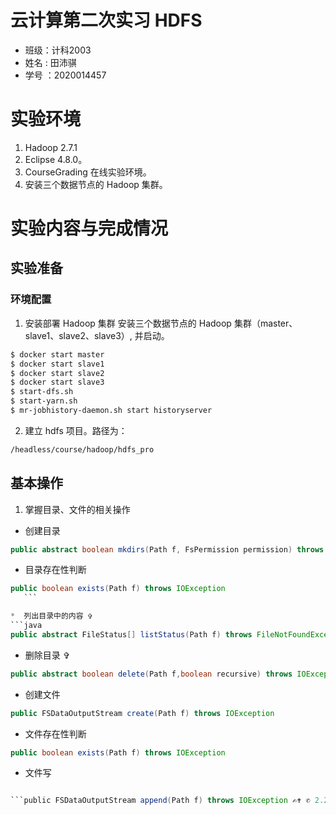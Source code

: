 # 云计算第二次实习 HDFS
* 班级：计科2003
* 姓名 : 田沛骐
* 学号 ：2020014457
# 实验环境
1. Hadoop 2.7.1
2. Eclipse 4.8.0。
3. CourseGrading 在线实验环境。 
4.  安装三个数据节点的 Hadoop 集群。
# 实验内容与完成情况
## 实验准备
### 环境配置
1. 安装部署 Hadoop 集群 安装三个数据节点的 Hadoop 集群（master、slave1、slave2、slave3）, 并启动。
 ```bash
 $ docker start master 
 $ docker start slave1 
 $ docker start slave2 
 $ docker start slave3 
 $ start-dfs.sh 
 $ start-yarn.sh 
 $ mr-jobhistory-daemon.sh start historyserver
```
2.  建立 hdfs 项目。路径为：
```bash
/headless/course/hadoop/hdfs_pro 
```
## 基本操作
1.  掌握目录、文件的相关操作 
* 创建目录 
```JAVA
public abstract boolean mkdirs(Path f, FsPermission permission) throws IOException 
```

 * 目录存在性判断 
 ```JAVA
public boolean exists(Path f) throws IOException
	```

 *  列出目录中的内容 ✞
 ```java
public abstract FileStatus[] listStatus(Path f) throws FileNotFoundException, IOException
```

*  删除目录 ✞ 
```java
public abstract boolean delete(Path f,boolean recursive) throws IOException
```
* 创建文件 
```java
public FSDataOutputStream create(Path f) throws IOException
```
* 文件存在性判断
```java
public boolean exists(Path f) throws IOException
``` 
* 文件写 
```java

```public FSDataOutputStream append(Path f) throws IOException ✍✝ ✆ 2.2.8 文件读 ✞ public abstract FSDataInputStream open(Path f,int bufferSize) throws IOException ✍✝ ✆ 2.2.9 文件移动或重命名 ✞ public abstract boolean rename(Path src,Path dst) 主讲教师：张海曦 第 4 页 2.3 实验过程 实验二 HDFS 实验 2 throws IOException ✍✝ ✆ 2.2.10 文件删除 ✞ public abstract boolean delete(Path f,boolean recursive) throws IOException ✍✝ ✆ 2.3 实验过程 2.3.1 基本设计方案 根据 String[] args 的输入的参数数量，种类判断需要执行的命令。 2.3.2 代码实现 1. 使用 HShell -cp 本地路径 HDFS 路径，将文件从 Linux 本地文件系 统拷贝到 HDFS 指定路径上 ✞ if(str.equals("-cp")&&n==3) { String input = args[1]; String output = args[2]; Path path1 = new Path(input); Path path2 = new Path(output); fs.copyFromLocalFile(path1, path2); System.out.println("File"+input+"has been copyed successfully!"); } ✍✝ ✆ 主讲教师：张海曦 第 5 页 2.3 实验过程 实验二 HDFS 实验 2 图 1: 文件拷贝测试结果 采用 fs 中的 copyFromLocalFile 进行本地远程拷贝。为了区别文件夹 拷贝，在判断第一个参数为-cp 的同时，还应判断输入参数数量，相 比于文件夹缺少-r, 因此参数数量为 3，实验结果如 fig1。 2. 使用 HShell -rm 路径删除文件 ✞ if(str.equals("-rm")&&n==2) { Path path = new Path(args[1]); if(fs.delete(path,false)) System.out.println("File"+args[1]+"has been deleted successfully!"); } ✍✝ ✆ 像文件拷贝一样，在判断第一个参数为-rm 的同时，还应判断输入参 数数量，相比于文件夹删除，缺少参数-r，因此参数数量为 2，实验结 果如 fig2。 主讲教师：张海曦 第 6 页 2.3 实验过程 实验二 HDFS 实验 2 图 2: 文件删除测试结果 3. 使用 HShell -cp -r 本地目录路径 HDFS 路径，将目录从 Linux 本地 拷贝到 HDFS 指定路径上 ✞ if(str.equals("-cp")&&args[1].equals("-r")) { Path input =new Path(args[2]); Path output= new Path(args[3]); fs.copyFromLocalFile(false, true, input, output); System.out.println("Directory"+args[2]+"has been copyed successfully!"); } ✍✝ ✆ 文件夹拷贝应将 fs.copyFromLocalFile 的前两个参数设为（false，true） 以区分文件拷贝，结果如 fig3。 主讲教师：张海曦 第 7 页 2.3 实验过程 实验二 HDFS 实验 2 图 3: 文件夹拷贝结果 4. 使用 HShell -rm -r 路径删除目录 ✞ if(str.equals("-rm")&&args[1].equals("-r")) { Path path = new Path(args[2]); if(fs.delete(path,true)) { System.out.println("Directory"+args[2]+"has been deleted successfully!"); } } ✍✝ ✆ 图 4: 文件夹删除测试结果 文件夹删除和文件删除命令一致，因此只需区分输入参数就可以实现 主讲教师：张海曦 第 8 页 2.3 实验过程 实验二 HDFS 实验 2 了，结果如 fig4。 5. 使用 HShell -list 路径显示某个文件的信息或者某个目录的信息 ✞ if(str.equals("-list")) { Path path = new Path(args[1]); FileStatus fileS = fs.getFileStatus(path); System.out.println(fileS.toString()); } ✍✝ ✆ 图 5: 文件路径信息显示结果 图 6: 文件夹路径信息显示结果 采用 fs 中的 getFileStatus() 实现，此命令文件夹和文件操作一致，参 数数量也一致，结果如 fig5、fig6。 6. 使用 HShell -mv 路径路径移动文件或者重命名文件 ✞ if(str.equals("-mv")) { Path p1 = new Path(args[1]); Path p2 = new Path(args[2]); fs.rename(p1, p2); 主讲教师：张海曦 第 9 页 2.3 实验过程 实验二 HDFS 实验 2 } ✍✝ ✆ 图 7: 文件重命名显示结果 图 8: 文件夹重命名显示结果
	